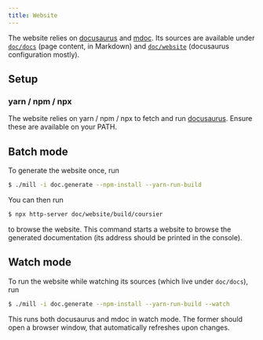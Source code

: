 ```yaml
---
title: Website
---
```


The website relies on [docusaurus](https://docusaurus.io) and
[mdoc](https://scalameta.org/mdoc). Its sources are available
under [`doc/docs`](https://github.com/coursier/coursier/tree/master/doc/docs)
(page content, in Markdown) and
[`doc/website`](https://github.com/coursier/coursier/tree/master/doc/website)
(docusaurus configuration mostly).

## Setup

### yarn / npm / npx

The website relies on yarn / npm / npx to fetch and run
[docusaurus](https://docusaurus.io). Ensure these are available on your
PATH.

## Batch mode

To generate the website once, run
```bash
$ ./mill -i doc.generate --npm-install --yarn-run-build
```

You can then run
```bash
$ npx http-server doc/website/build/coursier
```
to browse the website. This command starts a website to browse the generated
documentation (its address should be printed in the console).

## Watch mode

To run the website while watching its sources (which live under `doc/docs`), run
```bash
$ ./mill -i doc.generate --npm-install --yarn-run-build --watch
```

This runs both docusaurus and mdoc in watch mode. The former should open
a browser window, that automatically refreshes upon changes.
